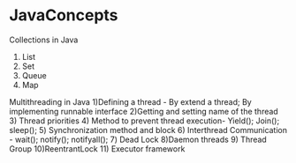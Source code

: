 # JavaConcepts

Collections in Java
1) List 
2) Set 
3) Queue
4) Map

Multithreading in Java
1)Defining a thread - By extend a thread; By implementing runnable interface
2)Getting and setting name of the thread
3) Thread priorities
4) Method to prevent thread execution- Yield(); Join(); sleep();
5) Synchronization method and block
6) Interthread Communication - wait(); notify(); notifyall();
7) Dead Lock
8)Daemon threads
9) Thread Group
10)ReentrantLock
11) Executor framework

